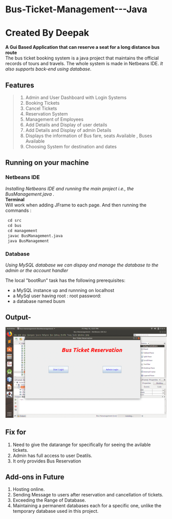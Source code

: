 # Bus-Ticket-Management---Java
# Created By Deepak
**A Gui Based Application that can reserve a seat for a long distance bus route**<br>
 The bus ticket booking system is a java project that maintains the official records of tours and travels. The whole system is made in Netbeans IDE. 
 *It also supports back-end using database*.
 ## Features
 > 1. Admin and User Dashboard with Login Systems
 > 3. Booking Tickets
 > 4. Cancel Tickets
 > 5. Reservation System
 > 6. Management of Employees
 > 7. Add Details and Display of user details
 > 8. Add Details and Display of admin Details
 > 9. Displays the information of Bus fare, seats Available , Buses Available
 > 10. Choosing System for destination and dates
 
 
 ## Running on your machine
 ### Netbeans IDE
 *Installing Netbeans IDE and running the main project i.e., the BusManagement.java .*<br>
  **Terminal**<br>
  Will work when adding JFrame to each page. And then running the commands :
  
  ```
   cd src
   cd bus
   cd management
   javac BusManagement.java
   java BusManagement
  
  ```
  ### Database
  *Using MySQL database  we can dispay and manage the database to the admin or the account handler*<br>
  
  The local "bootRun" task has the following prerequisites:
   - a MySQL  instance up and runnning on localhost
   - a MySql user having root : root password: 
   - a database named busm
  

## Output-
<p align="center"> <img src="output.gif"/> </p>



## Fix for 
1. Need to give the datarange for specifically for seeing the avilable tickets.<br>
2. Admin has full access to user Deatils.<br>
3. It only provides Bus Reservation


## Add-ons in Future
1. Hosting online. <br>
2. Sending Message to users after reservation and cancellation of tickets. <br>
3. Exceeding the Range of Database.
4. Maintaining a permanent databases each for a specific one, unlike the temporary database used in this project.







